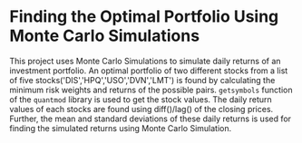 # Finding the Optimal Portfolio Using Monte Carlo Simulations

This project uses Monte Carlo Simulations to simulate daily returns of an investment portfolio. An optimal portfolio of two different stocks from a list of five stocks('DIS','HPQ','USO','DVN','LMT') is found by calculating the minimum risk weights and returns of the possible pairs. 
`getsymbols` function of the `quantmod` library is used to get the stock values. The daily return values of each stocks are found using diff()/lag() of the closing prices. Further, the mean and standard deviations of these daily returns is used for finding the simulated returns using Monte Carlo Simulation.

